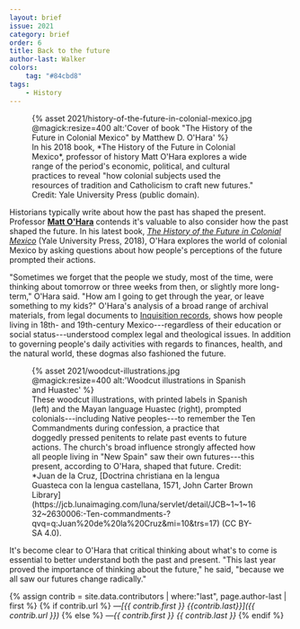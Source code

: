 ```yaml
---
layout: brief
issue: 2021
category: brief
order: 6
title: Back to the future
author-last: Walker
colors:
    tag: "#84cbd8"
tags:
    - History
---
```

<figure style="width:400px">
  {% asset 2021/history-of-the-future-in-colonial-mexico.jpg @magick:resize=400 alt:'Cover of book "The History of the Future in Colonial Mexico" by Matthew D. O&#39;Hara' %}<figcaption markdown="span">In his 2018 book, *The History of the Future in Colonial Mexico*, professor of history Matt O'Hara explores a wide range of the period's economic, political, and cultural practices to reveal "how colonial subjects used the resources of tradition and Catholicism to craft new futures." Credit: Yale University Press (public domain).</figcaption>
</figure>

Historians typically write about how the past has shaped the present. Professor [**Matt O'Hara**](https://history.ucsc.edu/about/admins.php?uid=mdohara) contends it's valuable to also consider how the past shaped the future. In his latest book, [*The History of the Future in Colonial Mexico*](https://yalebooks.yale.edu/book/9780300233933/history-future-colonial-mexico) (Yale University Press, 2018), O'Hara explores the world of colonial Mexico by asking questions about how people's perceptions of the future prompted their actions.

"Sometimes we forget that the people we study, most of the time, were thinking about tomorrow or three weeks from then, or slightly more long-term," O'Hara said. "How am I going to get through the year, or leave something to my kids?" O'Hara's analysis of a broad range of archival materials, from legal documents to [Inquisition records](https://en.wikipedia.org/wiki/Mexican_Inquisition), shows how people living in 18th- and 19th-century Mexico---regardless of their education or social status---understood complex legal and theological issues. In addition to governing people's daily activities with regards to finances, health, and the natural world, these dogmas also fashioned the future.
<figure style="width:400px">
  {% asset 2021/woodcut-illustrations.jpg @magick:resize=400 alt:'Woodcut illustrations in Spanish and Huastec' %}<figcaption markdown="span">These woodcut illustrations, with printed labels in Spanish (left) and the Mayan language Huastec (right), prompted colonials---including Native peoples---to remember the Ten Commandments during confession, a practice that doggedly pressed penitents to relate past events to future actions. The church's broad influence strongly affected how all people living in "New Spain" saw their own futures---this present, according to O'Hara, shaped that future. Credit: *Juan de la Cruz, [Doctrina christiana en la lengua Guasteca con la lengua castellana, 1571, John Carter Brown Library](https://jcb.lunaimaging.com/luna/servlet/detail/JCB~1~1~1632~2630006:-Ten-commandments-?qvq=q:Juan%20de%20la%20Cruz&mi=10&trs=17) (CC BY-SA 4.0).</figcaption>
</figure>

It's become clear to O'Hara that critical thinking about what's to come is essential to better understand both the past and present. "This last year proved the importance of thinking about the future," he said, "because we all saw our futures change radically."

{% assign contrib = site.data.contributors | where:"last", page.author-last | first %}
{% if contrib.url %}
*&mdash;[{{ contrib.first }} {{contrib.last}}]({{ contrib.url }})*
{% else %}
*&mdash;{{ contrib.first }} {{ contrib.last }}*
{% endif %}
